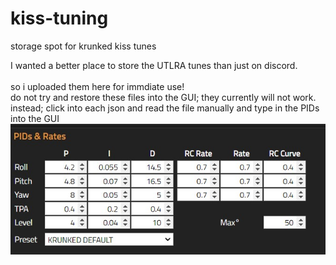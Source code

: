 # kiss-tuning
storage spot for krunked kiss tunes 

I wanted a better place to store the UTLRA tunes than just on discord. <br><br>
so i uploaded them here for immdiate use!<br>
do not try and restore these files into the GUI; they currently will not work.<br>
instead; click into each json and read the file manually and type in the PIDs into the GUI<br>
<img src="https://github.com/krunked-fpv/kiss-tuning/blob/main/krunked_default.jpg?raw=true">